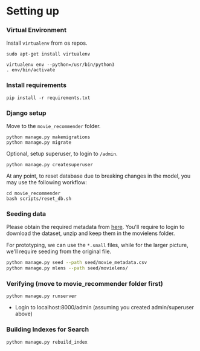 
# Setting up


### Virtual Environment
Install `virtualenv` from os repos.

```
sudo apt-get install virtualenv
```

```
virtualenv env --python=/usr/bin/python3
. env/bin/activate
```

### Install requirements

```
pip install -r requirements.txt
```

### Django setup

Move to the `movie_recommender` folder.

```
python manage.py makemigrations
python manage.py migrate
```

Optional, setup superuser, to login to `/admin`.

```
python manage.py createsuperuser
```

At any point, to reset database due to breaking changes in the model,
you may use the following workflow:

```
cd movie_recommender
bash scripts/reset_db.sh
```

### Seeding data

Please obtain the required metadata from
[here](https://www.kaggle.com/rounakbanik/the-movies-dataset/downloads/the-movies-dataset.zip/7).
You'll require to login to download the dataset, unzip and keep them in
the movielens folder.

For prototyping, we can use the `*.small` files, while for the larger
picture, we'll require seeding from the original file.


```bash
python manage.py seed --path seed/movie_metadata.csv
python manage.py mlens --path seed/movielens/
```

### Verifying (move to movie_recommender folder first)
```
python manage.py runserver
```
* Login to localhost:8000/admin (assuming you created admin/superuser above)



### Building Indexes for Search

```
python manage.py rebuild_index
```
